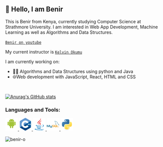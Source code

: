 ## 🚀 Hello, I am Benir

This is Benir from Kenya, currently studying Computer Science at Strathmore University. I am interested in Web App Development, Machine Learning as well as Algorithms and Data Structures.<br>

<a href="http://www.youtube.com/@Nircode"> `Benir on youtube`</a> <br>

My current instructor is 
<a href="https://github.com/kelvinokumu">`Kelvin Okumu`</a>




I am currently working on:
- 👨‍💻 Algorithms and Data Structures using python and Java
- 🌐Web development with JavaScript, React, HTML and CSS


<br>

[![Anurag's GitHub stats](https://github-readme-stats.vercel.app/api?username=benir-o)](https://github.com/anuraghazra/github-readme-stats)

<h3 align="left">Languages and Tools:</h3>
<p align="left"> <a href="https://developer.android.com" target="_blank" rel="noreferrer"> <img src="https://raw.githubusercontent.com/devicons/devicon/master/icons/android/android-original-wordmark.svg" alt="android" width="40" height="40"/> </a> <a href="https://www.w3schools.com/cpp/" target="_blank" rel="noreferrer"> <img src="https://raw.githubusercontent.com/devicons/devicon/master/icons/cplusplus/cplusplus-original.svg" alt="cplusplus" width="40" height="40"/> </a> <a href="https://www.java.com" target="_blank" rel="noreferrer"> <img src="https://raw.githubusercontent.com/devicons/devicon/master/icons/java/java-original.svg" alt="java" width="40" height="40"/> </a> <a href="https://www.mysql.com/" target="_blank" rel="noreferrer"> <img src="https://raw.githubusercontent.com/devicons/devicon/master/icons/mysql/mysql-original-wordmark.svg" alt="mysql" width="40" height="40"/> </a> <a href="https://www.python.org" target="_blank" rel="noreferrer"> <img src="https://raw.githubusercontent.com/devicons/devicon/master/icons/python/python-original.svg" alt="python" width="40" height="40"/> </a> </p>

<p><img align="center" src="https://github-readme-stats.vercel.app/api/top-langs?username=benir-o&show_icons=true&locale=en&layout=compact" alt="benir-o" /></p>


